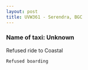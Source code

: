 ```yaml
---
layout: post
title: UVW361 - Serendra, BGC
---
```


### Name of taxi: Unknown

Refused ride to Coastal

```Refused boarding```
